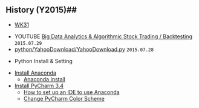 ## History (Y2015)##

+ [WK31](http://) 
 - YOUTUBE [Big Data Analytics & Algorithmic Stock Trading / Backtesting](https://goo.gl/Ei4NY0) `2015.07.29`
 - [python/YahooDownload/YahooDownload.py](https://github.com/3WiseMen/python/blob/master/YahooDownload/YahooDownload.py)  `2015.07.28`


+ Python Install & Setting
 - [Install Anaconda](http://continuum.io/downloads)
 	- [Anaconda Install](http://docs.continuum.io/anaconda/install)
 - [Install PyCharm 3.4](https://www.jetbrains.com/pycharm/)
 	- [How to set up an IDE to use Anaconda](http://docs.continuum.io/anaconda/ide_integration)
 	- [Change PyCharm Color Scheme](http://www.ideacolorthemes.org/themes/?order=downloads&filter=sublime)
